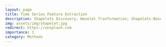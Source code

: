 ```yaml
---
layout: page
title: Time Series Feature Extraction
description: Shapelets Discovery; Wavelet Tranformation; Shapelets-Based Classfication; Shaplets Extraction
img: assets/img/shapelet.jpg
redirect: https://unsplash.com
importance: 3
category: Methods
---
```

